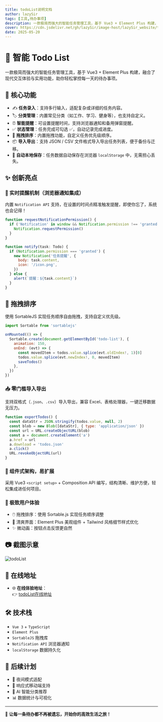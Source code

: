 ```yaml
---
title: todoList说明文档
author: lazySir
tags: [工具,待办事项]
description: 一款极简而强大的智能任务管理工具，基于 Vue3 + Element Plus 构建，融合了现代交互体验与实用功能，助你轻松掌控每一天的待办事项。
cover: https://cdn.jsdelivr.net/gh/lazySir/image-host/lazySir_website/tools/todoList.png
date: 2025-05-20
---
```





# 🧠 智能 Todo List

一款极简而强大的智能任务管理工具，基于 Vue3 + Element Plus 构建，融合了现代交互体验与实用功能，助你轻松掌控每一天的待办事项。

## 🚀 核心功能

- ✍️ **任务录入**：支持多行输入，适配复杂或详细的任务内容。
- 🏷️ **分类管理**：内置常见分类（如工作、学习、健身等），也支持自定义。
- ⏰ **智能提醒**：可设置提醒时间，支持浏览器通知和备用弹窗提醒。
- ✅ **状态管理**：任务完成可勾选 ✅，自动记录完成进度。
- 🔄 **拖拽排序**：内置拖拽功能，自定义任务优先级顺序。
- 📦 **导入导出**：支持 JSON / CSV 文件格式导入导出任务列表，便于备份与迁移。
- 💾 **自动本地保存**：任务数据自动保存在浏览器 `localStorage` 中，无需担心丢失。

## ✨ 创新亮点

### 🔔 实时提醒机制（浏览器通知集成）
内置 `Notification API` 支持，在设置的时间点精准触发提醒，即使你忘了，系统也会记得！
```js
function requestNotificationPermission() {
  if ('Notification' in window && Notification.permission !== 'granted') {
    Notification.requestPermission()
  }
}

function notify(task: Todo) {
  if (Notification.permission === 'granted') {
    new Notification('任务提醒', {
      body: task.content,
      icon: '/icon.png',
    })
  } else {
    alert(`提醒：${task.content}`)
  }
}
```

## 🔄 拖拽排序
使用 SortableJS 实现任务顺序自由拖拽，支持自定义优先级。
```js
import Sortable from 'sortablejs'

onMounted(() => {
  Sortable.create(document.getElementById('todo-list'), {
    animation: 150,
    onEnd: (evt) => {
      const movedItem = todos.value.splice(evt.oldIndex!, 1)[0]
      todos.value.splice(evt.newIndex!, 0, movedItem)
      saveTodos()
    },
  })
})

```

### 📥 零门槛导入导出
支持双格式（`.json`、`.csv`）导入导出，兼容 Excel、表格处理器，一键迁移数据无压力。
```js
function exportTodos() {
  const dataStr = JSON.stringify(todos.value, null, 2)
  const blob = new Blob([dataStr], { type: 'application/json' })
  const url = URL.createObjectURL(blob)
  const a = document.createElement('a')
  a.href = url
  a.download = 'todos.json'
  a.click()
  URL.revokeObjectURL(url)
}
```

### 🧩 组件式架构，易扩展
采用 Vue3 `<script setup>` + Composition API 编写，结构清晰、维护方便，轻松集成进任何项目。

### 🧽 极致用户体验
- 🖱️ 拖拽排序：使用 Sortable.js 实现任务顺序调整
- 🧼 清爽界面：Element Plus 美观组件 + Tailwind 风格细节样式优化
- ✨ 微动画：按钮点击反馈更自然

## 📷 截图示意

<img src="https://cdn.jsdelivr.net/gh/lazySir/image-host/lazySir_website/tools/todoList.png" alt="todoList" />


## 🔗 在线地址

- 🌐 **在线体验地址**：  
  👉 [todoList在线地址](https://www.lazysir.me/tools/todoList)

## 🛠️ 技术栈

- `Vue 3` + `TypeScript`
- `Element Plus`
- `SortableJS` 拖拽库
- `Notification API` 浏览器通知
- `localStorage` 数据持久化

## 🔮 后续计划

- 🌙 夜间模式适配
- 📱 响应式移动端支持
- 🧠 AI 智能分类推荐
- 📊 数据统计与可视化

---

🎯 **让每一条待办都不再被遗忘，开始你的高效生活之旅！**
